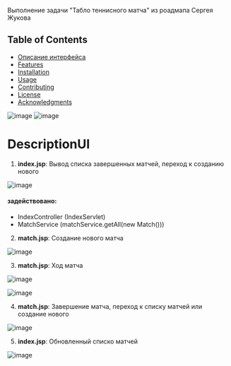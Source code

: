 Выполнение задачи "Табло теннисного матча"  из роадмапа Сергея Жукова

## Table of Contents
- [Описание интерфейса](#descriptionUI)
- [Features](#features)
- [Installation](#installation)
- [Usage](#usage)
- [Contributing](#contributing)
- [License](#license)
- [Acknowledgments](#acknowledgments)

![image](https://github.com/user-attachments/assets/1ab99004-c84b-4b1b-9d5e-fa2344d97ddd)
![image](https://github.com/user-attachments/assets/1ab99004-c84b-4b1b-9d5e-fa2344d97ddd)

# DescriptionUI

1. **index.jsp**: Вывод списка завершенных матчей, переход к созданию нового

![image](https://github.com/user-attachments/assets/1ab99004-c84b-4b1b-9d5e-fa2344d97ddd)

#### задействовано:
- IndexController (IndexServlet) 
- MatchService (matchService.getAll(new Match()))

2. **match.jsp**: Создание нового матча

![image](https://github.com/user-attachments/assets/1dc01f18-890c-4a82-8547-b09a45fae2cf)

3. **match.jsp**: Ход матча

![image](https://github.com/user-attachments/assets/cae80bb8-2f02-443f-b65a-86f4aae05a5b)

![image](https://github.com/user-attachments/assets/b78ace8f-e633-4b72-aeca-3b36f2f8e26c)

4. **match.jsp**: Завершение матча, переход к списку матчей или создание нового

![image](https://github.com/user-attachments/assets/89d19366-83ba-45f6-a9e0-dc0bbe96fb97)

5. **index.jsp**: Обновленный списко матчей

![image](https://github.com/user-attachments/assets/bf5e7c33-958a-4ea1-abc8-76741cd5950f)







